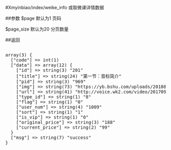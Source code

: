 #Xmyinbiao/index/weike_info
或取微课详情数据

##参数
$page  默认为1   页码

$page_size  默认为20 分页数量



##返回

<pre><php>
array(3) {
  ["code"] => int(1)
  ["data"] => array(12) {
    ["id"] => string(3) "201"
    ["title"] => string(24) "第一节：音标简介"
    ["pid"] => string(3) "969"
    ["img"] => string(73) "https://yb.bshu.com/uploads/20180824/759cffe49982aca7e5916d1d61297d26.png"
    ["url"] => string(41) "http://voice.wk2.com/video/2017091801.mp4"
    ["type_id"] => string(1) "8"
    ["flag"] => string(1) "0"
    ["user_num"] => string(4) "1009"
    ["sort"] => string(1) "1"
    ["is_vip"] => string(1) "0"
    ["original_price"] => string(3) "188"
    ["current_price"] => string(2) "99"
  }
  ["msg"] => string(7) "success"
}
</php></pre>
